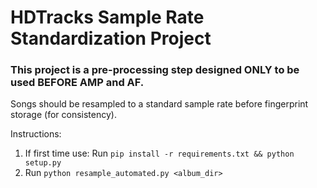 # HDTracks Sample Rate Standardization Project

### This project is a pre-processing step designed ONLY to be used BEFORE AMP and AF. 
Songs should be resampled to a standard sample rate before fingerprint storage (for consistency).

Instructions:
1. If first time use: Run `pip install -r requirements.txt && python setup.py`
2. Run `python resample_automated.py <album_dir>`
<!-- 4. Upload the standardized sample rate songs in `/wav_std_sample_rate` to Google Drive for use in AMP and AF projects -->